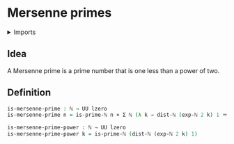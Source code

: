 #  Mersenne primes

<details><summary>Imports</summary>
```agda
module elementary-number-theory.mersenne-primes where
open import elementary-number-theory.distance-natural-numbers
open import elementary-number-theory.exponentiation-natural-numbers
open import elementary-number-theory.natural-numbers
open import elementary-number-theory.prime-numbers
open import foundation.cartesian-product-types
open import foundation.dependent-pair-types
open import foundation.identity-types
open import foundation.universe-levels
```
</details>

## Idea

A Mersenne prime is a prime number that is one less than a power of two.

## Definition

```agda
is-mersenne-prime : ℕ → UU lzero
is-mersenne-prime n = is-prime-ℕ n × Σ ℕ (λ k → dist-ℕ (exp-ℕ 2 k) 1 ＝ n)

is-mersenne-prime-power : ℕ → UU lzero
is-mersenne-prime-power k = is-prime-ℕ (dist-ℕ (exp-ℕ 2 k) 1)
```
